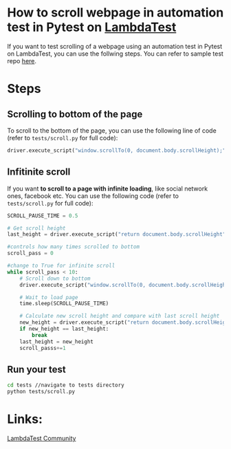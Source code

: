 # How to scroll webpage in automation test in Pytest on [LambdaTest](https://www.lambdatest.com/?utm_source=github&utm_medium=repo&utm_campaign=Pytest-scroll)

If you want to test scrolling of a webpage using an automation test in Pytest on LambdaTest, you can use the follwing steps. You can refer to sample test repo [here](https://github.com/LambdaTest/pytest-selenium-sample).

# Steps

## Scrolling to bottom of the page

To scroll to the bottom of the page, you can use the following line of code (refer to `tests/scroll.py` for full code):

```python
driver.execute_script("window.scrollTo(0, document.body.scrollHeight);")
```

## Infitinite scroll

If you want **to scroll to a page with infinite loading**, like social network ones, facebook etc. You can use the following code (refer to `tests/scroll.py` for full code):

```python
SCROLL_PAUSE_TIME = 0.5

# Get scroll height
last_height = driver.execute_script("return document.body.scrollHeight")

#controls how many times scrolled to bottom
scroll_pass = 0

#change to True for infinite scroll
while scroll_pass < 10:
    # Scroll down to bottom
    driver.execute_script("window.scrollTo(0, document.body.scrollHeight);")

    # Wait to load page
    time.sleep(SCROLL_PAUSE_TIME)

    # Calculate new scroll height and compare with last scroll height
    new_height = driver.execute_script("return document.body.scrollHeight")
    if new_height == last_height:
        break
    last_height = new_height 
    scroll_passs+=1
```

## Run your test

```bash
cd tests //navigate to tests directory
python tests/scroll.py
```

# Links:

[LambdaTest Community](http://community.lambdatest.com/)

